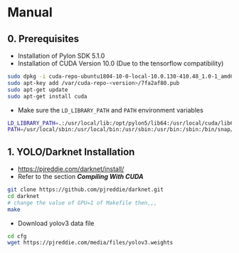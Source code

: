 # Manual

## 0. Prerequisites
- Installation of Pylon SDK 5.1.0
- Installation of CUDA Version 10.0 (Due to the tensorflow compatibility)
```sh
sudo dpkg -i cuda-repo-ubuntu1804-10-0-local-10.0.130-410.48_1.0-1_amd64.deb
sudo apt-key add /var/cuda-repo-<version>/7fa2af80.pub
sudo apt-get update
sudo apt-get install cuda
```
- Make sure the `LD_LIBRARY_PATH` and `PATH` environment variables
```sh
LD_LIBRARY_PATH=.:/usr/local/lib:/opt/pylon5/lib64:/usr/local/cuda/lib64:/usr/local/cuda/lib64/stubs
PATH=/usr/local/sbin:/usr/local/bin:/usr/sbin:/usr/bin:/sbin:/bin/snap/bin:/usr/local/cuda/bin
```

## 1. YOLO/Darknet Installation
- https://pjreddie.com/darknet/install/
- Refer to the section __***Compiling With CUDA***__

```sh
git clone https://github.com/pjreddie/darknet.git
cd darknet
# change the value of GPU=1 of Makefile then,,,
make
```
- Download yolov3 data file
```sh
cd cfg
wget https://pjreddie.com/media/files/yolov3.weights
```
